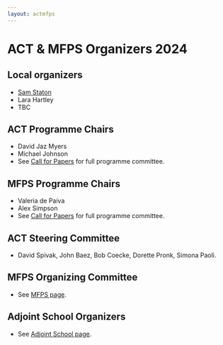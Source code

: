 ```yaml
---
layout: actmfps
---
```


# ACT &amp; MFPS Organizers 2024

## Local organizers

* [Sam Staton](https://www.cs.ox.ac.uk/people/samuel.staton/main.html)
* Lara Hartley
* TBC

## ACT Programme Chairs
* David Jaz Myers
* Michael Johnson
* See [Call for Papers](act_cfp.html) for full programme committee.

## MFPS Programme Chairs
* Valeria de Paiva
* Alex Simpson
* See [Call for Papers](mfps_cfp.html) for full programme committee.

## ACT Steering Committee
* David Spivak, John Baez, Bob Coecke, Dorette Pronk, Simona Paoli.

## MFPS Organizing Committee
* See [MFPS page](https://mfpsconf.org/?page_id=5).

## Adjoint School Organizers
* See [Adjoint School page](http://adjointschool.com/2024.html). 
